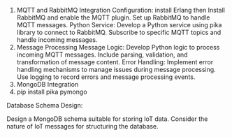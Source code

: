 1. MQTT and RabbitMQ Integration
Configuration:
install Erlang then 
Install RabbitMQ and enable the MQTT plugin.
Set up RabbitMQ to handle MQTT messages.
Python Service:
Develop a Python service using pika library to connect to RabbitMQ.
Subscribe to specific MQTT topics and handle incoming messages.
3. Message Processing
Message Logic:
Develop Python logic to process incoming MQTT messages.
Include parsing, validation, and transformation of message content.
Error Handling:
Implement error handling mechanisms to manage issues during message processing.
Use logging to record errors and message processing events.
4. MongoDB Integration
5. pip install pika pymongo

Database Schema Design:

Design a MongoDB schema suitable for storing IoT data.
Consider the nature of IoT messages for structuring the database.

